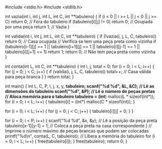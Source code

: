 #include <stdio.h>
#include <stdlib.h>


int vazia(int i, int j, int L, int C, int **tabuleiro) {
  if (i < 0 || i >= L || j < 0 || j >= C) return 0; // Fora do tabuleiro
  if (tabuleiro[i][j] != 0) return 0; // Ocupada por uma peça
  return 1; // Vazia
}


int valida(int i, int j, int L, int C, int **tabuleiro) {
  if (!vazia(i, j, L, C, tabuleiro)) return 0; // Casa ocupada
  // Verifica se tem uma peça preta como vizinha
  if (tabuleiro[i-1][j] == 1 || tabuleiro[i+1][j] == 1 || tabuleiro[i][j-1] == 1 || tabuleiro[i][j+1] == 1) return 1;
  return 0; // Não tem peça preta como vizinha
}


int conta(int L, int C, int **tabuleiro) {
  int i, j, total = 0;
  for (i = 0; i < L; i++) {
    for (j = 0; j < C; j++) {
      if (valida(i, j, L, C, tabuleiro)) total++; // Casa válida para peça branca
    }
  }
  return total;
}


int main() {
  int L, C, P, i, j, x, y, **tabuleiro;
  scanf("%d %d", &L, &C); // Lê as dimensões do tabuleiro
  scanf("%d", &P); // Lê o número de peças pretas
  // Aloca memória para o tabuleiro
  tabuleiro = (int**) malloc(L * sizeof(int*));
  for (i = 0; i < L; i++) {
    tabuleiro[i] = (int*) malloc(C * sizeof(int));
  }
  
  for (i = 0; i < L; i++) {
    for (j = 0; j < C; j++) {
      tabuleiro[i][j] = 0;
    }
  }
  
  for (i = 0; i < P; i++) {
    scanf("%d %d", &x, &y); // Lê a posição da peça preta
    tabuleiro[x-1][y-1] = 1; // Coloca a peça preta na casa correspondente
  }
  // Imprime o número máximo de peças brancas que podem ser colocadas
  printf("%d\n", conta(L, C, tabuleiro));
  // Libera a memória do tabuleiro
  for (i = 0; i < L; i++) {
    free(tabuleiro[i]);
  }
  free(tabuleiro);
  return 0;
}
